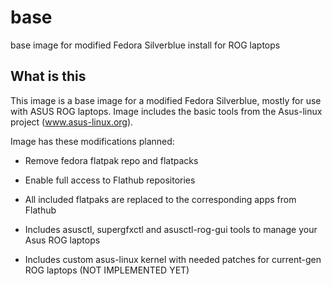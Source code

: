 # base
base image for modified Fedora Silverblue install for ROG laptops


## What is this
This image is a base image for a modified Fedora Silverblue, mostly for use with ASUS ROG laptops. Image includes the basic tools from the Asus-linux project (www.asus-linux.org).

Image has these modifications planned:

- Remove fedora flatpak repo and flatpacks

- Enable full access to Flathub repositories

- All included flatpaks are replaced to the corresponding apps from Flathub

- Includes asusctl, supergfxctl and asusctl-rog-gui tools to manage your Asus ROG laptops

- Includes custom asus-linux kernel with needed patches for current-gen ROG laptops (NOT IMPLEMENTED YET)
    
